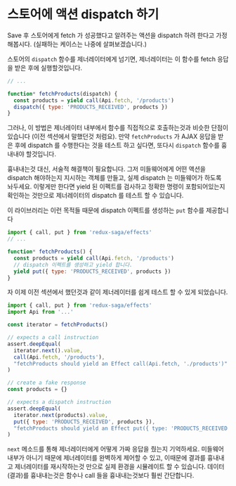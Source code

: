 # 스토어에 액션 dispatch 하기

Save 후 스토어에게 fetch 가 성공했다고 알려주는 액션을 dispatch 하려 한다고 가정해봅시다. (실패하는 케이스는 나중에 살펴보겠습니다.)
<!-- Taking the previous example further, let's say that after each save, we want to dispatch some action
to notify the Store that the fetch has succeeded (we'll omit the failure case for the moment). -->

스토어의 `dispatch` 함수를 제너레이터에게 넘기면, 제너레이터는 이 함수를 fetch 응답을 받은 후에 실행할것입니다.
<!-- We could pass the Store's `dispatch` function to the Generator. Then the
Generator could invoke it after receiving the fetch response: -->

```javascript
// ...

function* fetchProducts(dispatch) {
  const products = yield call(Api.fetch, '/products')
  dispatch({ type: 'PRODUCTS_RECEIVED', products })
}
```

그러나, 이 방법은 제너레이터 내부에서 함수를 직접적으로 호출하는것과 비슷한 단점이 있습니다 (이전 섹션에서 말했던것 처럼요). 만약 `fetchProducts` 가 AJAX 응답을 받은 후에 dispatch 를 수행한다는 것을 테스트 하고 싶다면, 또다시 `dispatch` 함수를 흉내내야 할것입니다.

<!-- However, this solution has the same drawbacks as invoking functions directly from inside the Generator (as discussed in the previous section). If we want to test that `fetchProducts` performs the dispatch after receiving the AJAX response, we'll need again to mock the `dispatch`
function. -->

흉내내는것 대신, 서술적 해결책이 필요합니다. 그저 미들웨어에게 어떤 액션을 dispatch 해야하는지 지시하는 객체를 만들고, 실제 dispatch 는 미들웨어가 하도록 놔두세요. 이렇게만 한다면 yield 된 이펙트를 검사하고 정확한 명령이 포함되어있는지 확인하는 것만으로 제너레이터의 dispatch 를 테스트 할 수 있습니다.

<!-- Instead, we need the same declarative solution. Just create an Object to instruct the
middleware that we need to dispatch some action, and let the middleware perform the real
dispatch. This way we can test the Generator's dispatch in the same way: by just inspecting the yielded Effect and making sure it contains the correct instructions. -->

이 라이브러리는 이런 목적들 때문에 dispatch 이펙트를 생성하는 `put` 함수를 제공합니다
<!-- The library provides, for this purpose, another function `put` which creates the dispatch
Effect. -->

```javascript
import { call, put } from 'redux-saga/effects'
// ...

function* fetchProducts() {
  const products = yield call(Api.fetch, '/products')
  // dispatch 이펙트를 생성하고 yield 합니다.
  yield put({ type: 'PRODUCTS_RECEIVED', products })
}
```

자 이제 이전 섹션에서 했던것과 같이 제너레이터를 쉽게 테스트 할 수 있게 되었습니다.
<!-- Now, we can test the Generator easily as in the previous section -->

```javascript
import { call, put } from 'redux-saga/effects'
import Api from '...'

const iterator = fetchProducts()

// expects a call instruction
assert.deepEqual(
  iterator.next().value,
  call(Api.fetch, '/products'),
  "fetchProducts should yield an Effect call(Api.fetch, './products')"
)

// create a fake response
const products = {}

// expects a dispatch instruction
assert.deepEqual(
  iterator.next(products).value,
  put({ type: 'PRODUCTS_RECEIVED', products }),
  "fetchProducts should yield an Effect put({ type: 'PRODUCTS_RECEIVED', products })"
)
```

`next` 메소드를 통해 제너레이터에게 어떻게 가짜 응답을 줬는지 기억하세요. 미들웨어 내부가 아니기 때문에 제너레이터를 완벽하게 제어할 수 있고, 이때문에 결과를 흉내내고 제너레이터를 재시작하는것 만으로 실제 환경을 시뮬레이트 할 수 있습니다. 데이터(결과)를 흉내내는것은 함수나 call 들을 흉내내는것보다 훨씬 간단합니다.

<!-- Note how we pass the fake response to the Generator via its `next` method. Outside the
middleware environment, we have total control over the Generator, we can simulate a
real environment by simply mocking results and resuming the Generator with them. Mocking
data is a lot simpler than mocking functions and spying calls. -->
